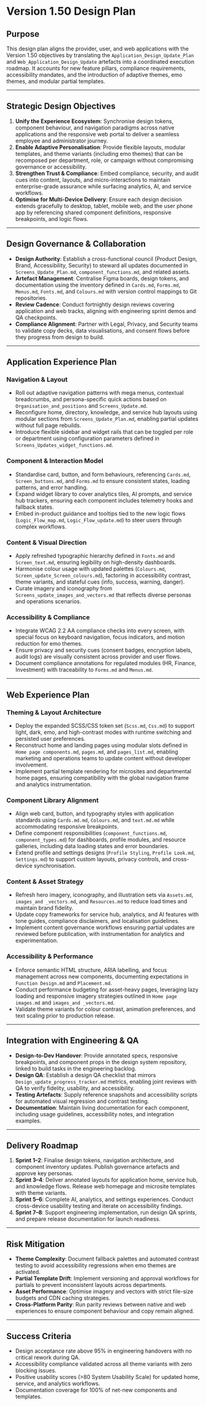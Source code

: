 # Version 1.50 Design Plan

## Purpose
This design plan aligns the provider, user, and web applications with the Version 1.50 objectives by translating the `Application_Design_Update_Plan` and `Web_Application_Design_Update` artefacts into a coordinated execution roadmap. It accounts for new feature pillars, compliance requirements, accessibility mandates, and the introduction of adaptive themes, emo themes, and modular partial templates.

---

## Strategic Design Objectives
1. **Unify the Experience Ecosystem**: Synchronise design tokens, component behaviour, and navigation paradigms across native applications and the responsive web portal to deliver a seamless employee and administrator journey.
2. **Enable Adaptive Personalisation**: Provide flexible layouts, modular templates, and theme variants (including emo themes) that can be recomposed per department, role, or campaign without compromising governance or accessibility.
3. **Strengthen Trust & Compliance**: Embed compliance, security, and audit cues into content, layouts, and micro-interactions to maintain enterprise-grade assurance while surfacing analytics, AI, and service workflows.
4. **Optimise for Multi-Device Delivery**: Ensure each design decision extends gracefully to desktop, tablet, mobile web, and the user phone app by referencing shared component definitions, responsive breakpoints, and logic flows.

---

## Design Governance & Collaboration
- **Design Authority**: Establish a cross-functional council (Product Design, Brand, Accessibility, Security) to steward all updates documented in `Screens_Update_Plan.md`, `component_functions.md`, and related assets.
- **Artefact Management**: Centralise Figma boards, design tokens, and documentation using the inventory defined in `Cards.md`, `Forms.md`, `Menus.md`, `Fonts.md`, and `Colours.md` with version control mappings to Git repositories.
- **Review Cadence**: Conduct fortnightly design reviews covering application and web tracks, aligning with engineering sprint demos and QA checkpoints.
- **Compliance Alignment**: Partner with Legal, Privacy, and Security teams to validate copy decks, data visualisations, and consent flows before they progress from design to build.

---

## Application Experience Plan
### Navigation & Layout
- Roll out adaptive navigation patterns with mega menus, contextual breadcrumbs, and persona-specific quick actions based on `Organisation_and_positions` and `Screens_Update.md`.
- Reconfigure home, directory, knowledge, and service hub layouts using modular sections from `Screens_Update_Plan.md`, enabling partial updates without full page rebuilds.
- Introduce flexible sidebar and widget rails that can be toggled per role or department using configuration parameters defined in `Screens_Updates_widget_functions.md`.

### Component & Interaction Model
- Standardise card, button, and form behaviours, referencing `Cards.md`, `Screen_buttons.md`, and `Forms.md` to ensure consistent states, loading patterns, and error handling.
- Expand widget library to cover analytics tiles, AI prompts, and service hub trackers, ensuring each component includes telemetry hooks and fallback states.
- Embed in-product guidance and tooltips tied to the new logic flows (`Logic_Flow_map.md`, `Logic_Flow_update.md`) to steer users through complex workflows.

### Content & Visual Direction
- Apply refreshed typographic hierarchy defined in `Fonts.md` and `Screen_text.md`, ensuring legibility on high-density dashboards.
- Harmonise colour usage with updated palettes (`Colours.md`, `Screen_update_Screen_colours.md`), factoring in accessibility contrast, theme variants, and stateful cues (info, success, warning, danger).
- Curate imagery and iconography from `Screens_update_images_and_vectors.md` that reflects diverse personas and operations scenarios.

### Accessibility & Compliance
- Integrate WCAG 2.2 AA compliance checks into every screen, with special focus on keyboard navigation, focus indicators, and motion reduction for emo themes.
- Ensure privacy and security cues (consent badges, encryption labels, audit logs) are visually consistent across provider and user flows.
- Document compliance annotations for regulated modules (HR, Finance, Investment) with traceability to `Forms.md` and `Menus.md`.

---

## Web Experience Plan
### Theming & Layout Architecture
- Deploy the expanded SCSS/CSS token set (`Scss.md`, `Css.md`) to support light, dark, emo, and high-contrast modes with runtime switching and persisted user preferences.
- Reconstruct home and landing pages using modular slots defined in `Home page components.md`, `pages.md`, and `pages_list.md`, enabling marketing and operations teams to update content without developer involvement.
- Implement partial template rendering for microsites and departmental home pages, ensuring compatibility with the global navigation frame and analytics instrumentation.

### Component Library Alignment
- Align web card, button, and typography styles with application standards using `Cards.md.md`, `Colours.md`, and `text.md.md` while accommodating responsive breakpoints.
- Define component responsibilities (`component_functions.md`, `component_types.md`) for dashboards, profile modules, and resource galleries, including data loading states and error boundaries.
- Extend profile and settings designs (`Profile Styling`, `Profile Look.md`, `Settings.md`) to support custom layouts, privacy controls, and cross-device synchronisation.

### Content & Asset Strategy
- Refresh hero imagery, iconography, and illustration sets via `Assets.md`, `images_and _vectors.md`, and `Resources.md` to reduce load times and maintain brand fidelity.
- Update copy frameworks for service hub, analytics, and AI features with tone guides, compliance disclaimers, and localisation guidelines.
- Implement content governance workflows ensuring partial updates are reviewed before publication, with instrumentation for analytics and experimentation.

### Accessibility & Performance
- Enforce semantic HTML structure, ARIA labelling, and focus management across new components, documenting expectations in `Function Design.md` and `Placement.md`.
- Conduct performance budgeting for asset-heavy pages, leveraging lazy loading and responsive imagery strategies outlined in `Home page images.md` and `images_and _vectors.md`.
- Validate theme variants for colour contrast, animation preferences, and text scaling prior to production release.

---

## Integration with Engineering & QA
- **Design-to-Dev Handover**: Provide annotated specs, responsive breakpoints, and component props in the design system repository, linked to build tasks in the engineering backlog.
- **Design QA**: Establish a design QA checklist that mirrors `Design_update_progress_tracker.md` metrics, enabling joint reviews with QA to verify fidelity, usability, and accessibility.
- **Testing Artefacts**: Supply reference snapshots and accessibility scripts for automated visual regression and contrast testing.
- **Documentation**: Maintain living documentation for each component, including usage guidelines, accessibility notes, and integration examples.

---

## Delivery Roadmap
1. **Sprint 1–2**: Finalise design tokens, navigation architecture, and component inventory updates. Publish governance artefacts and approve key personas.
2. **Sprint 3–4**: Deliver annotated layouts for application home, service hub, and knowledge flows. Release web homepage and microsite templates with theme variants.
3. **Sprint 5–6**: Complete AI, analytics, and settings experiences. Conduct cross-device usability testing and iterate on accessibility findings.
4. **Sprint 7–8**: Support engineering implementation, run design QA sprints, and prepare release documentation for launch readiness.

---

## Risk Mitigation
- **Theme Complexity**: Document fallback palettes and automated contrast testing to avoid accessibility regressions when emo themes are activated.
- **Partial Template Drift**: Implement versioning and approval workflows for partials to prevent inconsistent layouts across departments.
- **Asset Performance**: Optimise imagery and vectors with strict file-size budgets and CDN caching strategies.
- **Cross-Platform Parity**: Run parity reviews between native and web experiences to ensure component behaviour and copy remain aligned.

---

## Success Criteria
- Design acceptance rate above 95% in engineering handovers with no critical rework during QA.
- Accessibility compliance validated across all theme variants with zero blocking issues.
- Positive usability scores (>80 System Usability Scale) for updated home, service, and analytics workflows.
- Documentation coverage for 100% of net-new components and templates.
